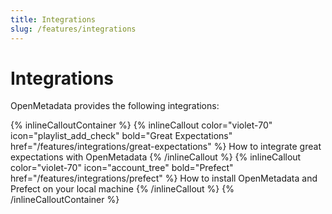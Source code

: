 ```yaml
---
title: Integrations
slug: /features/integrations
---
```


# Integrations

OpenMetadata provides the following integrations:

{% inlineCalloutContainer %}
  {% inlineCallout
    color="violet-70"
    icon="playlist_add_check"
    bold="Great Expectations"
    href="/features/integrations/great-expectations" %}
    How to integrate great expectations with OpenMetadata
  {% /inlineCallout %}
  {% inlineCallout
    color="violet-70"
    icon="account_tree"
    bold="Prefect"
    href="/features/integrations/prefect" %}
    How to install OpenMetadata and Prefect on your local machine
  {% /inlineCallout %}
{% /inlineCalloutContainer %}

